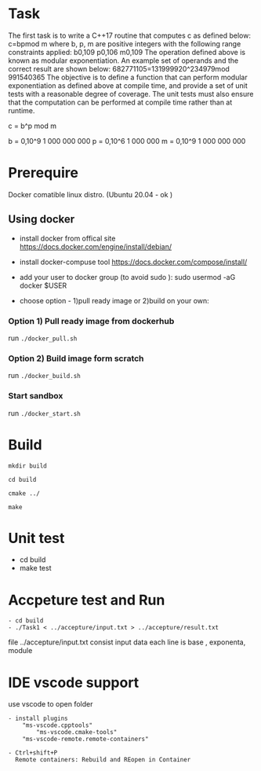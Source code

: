 
# Task
The first task is to write a C++17 routine that computes c as defined below:
c=bpmod m
where b, p, m are positive integers with the following range constraints applied:
b0,109
p0,106
m0,109
The operation defined above is known as modular exponentiation. An example set of operands and the correct result are shown below:
682771105=131999920^234979mod 991540365
The objective is to define a function that can perform modular exponentiation as defined above at compile time, and provide a set of unit tests with a reasonable degree of coverage. The unit tests must also ensure that the computation can be performed at compile time rather than at runtime.

c = b^p mod m

b = 0,10^9    1 000 000 000 
p = 0,10^6    1 000 000
m = 0,10^9    1 000 000 000

# Prerequire
   Docker comatible linux distro. (Ubuntu 20.04 - ok )


## Using docker 

 - install docker from  offical site https://docs.docker.com/engine/install/debian/
 - install docker-compuse tool https://docs.docker.com/compose/install/
 - add your user to docker group (to avoid sudo ): sudo usermod -aG docker $USER

 - choose option - 1)pull ready image or 2)build on your own:

### Option 1) Pull ready image from dockerhub
  run `./docker_pull.sh`

### Option 2) Build image form scratch
  run `./docker_build.sh`

### Start sandbox
  run `./docker_start.sh`



# Build
  `mkdir build`

  `cd build`

  `cmake ../`

  `make`


# Unit test
 - cd build
 - make test

# Accpeture test and Run
    - cd build
    - ./Task1 < ../accepture/input.txt > ../accepture/result.txt


  file ../accepture/input.txt consist input data
    each line is base , exponenta, module 



# IDE vscode support  
   use vscode to open folder

    - install plugins
        "ms-vscode.cpptools"
		    "ms-vscode.cmake-tools"
        "ms-vscode-remote.remote-containers"

    - Ctrl+shift+P
      Remote containers: Rebuild and REopen in Container

    
